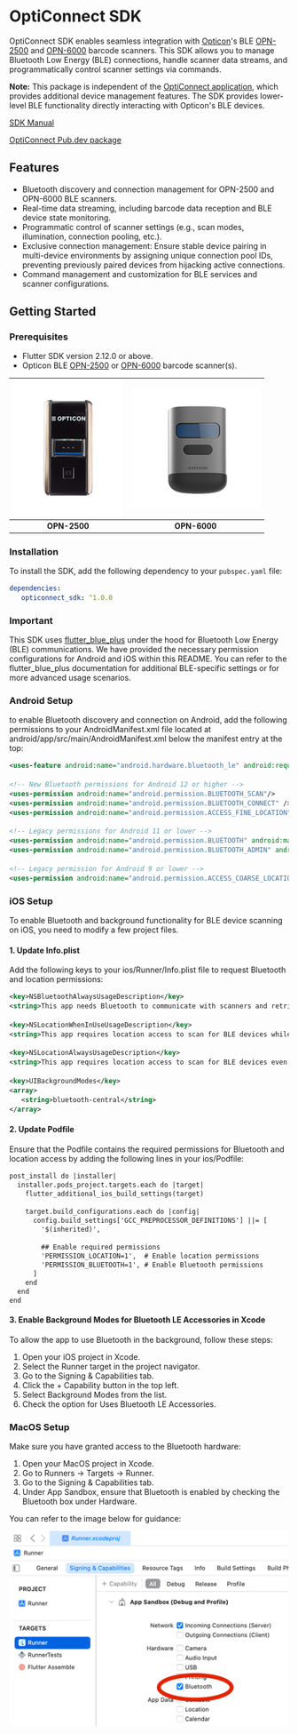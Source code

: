 # OptiConnect SDK

OptiConnect SDK enables seamless integration with [Opticon](https://opticon.com/)'s BLE [OPN-2500](https://opticon.com/product/opn-2500/) and [OPN-6000](https://opticon.com/product/opn-6000/) barcode scanners. This SDK allows you to manage Bluetooth Low Energy (BLE) connections, handle scanner data streams, and programmatically control scanner settings via commands.

**Note:** This package is independent of the [OptiConnect application](https://opticon.com/opticonnect/), which provides additional device management features. The SDK provides lower-level BLE functionality directly interacting with Opticon's BLE devices.

[SDK Manual](https://opticonosedevelopment.github.io/opticonnect_sdk_flutter/)

[OptiConnect Pub.dev package](https://pub.dev/packages/opticonnect_sdk/)

## Features

-  Bluetooth discovery and connection management for OPN-2500 and OPN-6000 BLE scanners.
-  Real-time data streaming, including barcode data reception and BLE device state monitoring.
-  Programmatic control of scanner settings (e.g., scan modes, illumination, connection pooling, etc.).
-  Exclusive connection management: Ensure stable device pairing in multi-device environments by assigning unique connection pool IDs, preventing previously paired devices from hijacking active connections.
-  Command management and customization for BLE services and scanner configurations.

## Getting Started

### Prerequisites

-  Flutter SDK version 2.12.0 or above.
-  Opticon BLE [OPN-2500](https://opticon.com/product/opn-2500/) or [OPN-6000](https://opticon.com/product/opn-6000/) barcode scanner(s).

| ![OPN-2500](https://raw.githubusercontent.com/opticonosedevelopment/opticonnect_sdk_flutter/main/assets/images/OPN-2500.png) | ![OPN-6000](https://raw.githubusercontent.com/opticonosedevelopment/opticonnect_sdk_flutter/main/assets/images/OPN-6000.png) |
| :--------------------------------------------------------------------------------------------------------------------------: | :--------------------------------------------------------------------------------------------------------------------------: |
|                                                         **OPN-2500**                                                         |                                                         **OPN-6000**                                                         |

### Installation

To install the SDK, add the following dependency to your `pubspec.yaml` file:

```yaml
dependencies:
   opticonnect_sdk: ^1.0.0
```

### Important

This SDK uses [flutter_blue_plus](https://pub.dev/packages/flutter_blue_plus) under the hood for Bluetooth Low Energy (BLE) communications. We have provided the necessary permission configurations for Android and iOS within this README. You can refer to the flutter_blue_plus documentation for additional BLE-specific settings or for more advanced usage scenarios.

### Android Setup

to enable Bluetooth discovery and connection on Android, add the following permissions to your AndroidManifest.xml file located at android/app/src/main/AndroidManifest.xml below the manifest entry at the top:

```xml
<uses-feature android:name="android.hardware.bluetooth_le" android:required="false" />

<!-- New Bluetooth permissions for Android 12 or higher -->
<uses-permission android:name="android.permission.BLUETOOTH_SCAN"/>
<uses-permission android:name="android.permission.BLUETOOTH_CONNECT" />
<uses-permission android:name="android.permission.ACCESS_FINE_LOCATION" />

<!-- Legacy permissions for Android 11 or lower -->
<uses-permission android:name="android.permission.BLUETOOTH" android:maxSdkVersion="30" />
<uses-permission android:name="android.permission.BLUETOOTH_ADMIN" android:maxSdkVersion="30" />

<!-- Legacy permission for Android 9 or lower -->
<uses-permission android:name="android.permission.ACCESS_COARSE_LOCATION" android:maxSdkVersion="28" />
```

### iOS Setup

To enable Bluetooth and background functionality for BLE device scanning on iOS, you need to modify a few project files.

#### 1. Update Info.plist

Add the following keys to your ios/Runner/Info.plist file to request Bluetooth and location permissions:

```xml
<key>NSBluetoothAlwaysUsageDescription</key>
<string>This app needs Bluetooth to communicate with scanners and retrieve data.</string>

<key>NSLocationWhenInUseUsageDescription</key>
<string>This app requires location access to scan for BLE devices while in use.</string>

<key>NSLocationAlwaysUsageDescription</key>
<string>This app requires location access to scan for BLE devices even when in the background.</string>

<key>UIBackgroundModes</key>
<array>
   <string>bluetooth-central</string>
</array>
```

#### 2. Update Podfile

Ensure that the Podfile contains the required permissions for Bluetooth and location access by adding the following lines in your ios/Podfile:

```
post_install do |installer|
  installer.pods_project.targets.each do |target|
    flutter_additional_ios_build_settings(target)

    target.build_configurations.each do |config|
      config.build_settings['GCC_PREPROCESSOR_DEFINITIONS'] ||= [
        '$(inherited)',

        ## Enable required permissions
        'PERMISSION_LOCATION=1',  # Enable location permissions
        'PERMISSION_BLUETOOTH=1', # Enable Bluetooth permissions
      ]
    end
  end
end

```

#### 3. Enable Background Modes for Bluetooth LE Accessories in Xcode

To allow the app to use Bluetooth in the background, follow these steps:

1. Open your iOS project in Xcode.
2. Select the Runner target in the project navigator.
3. Go to the Signing & Capabilities tab.
4. Click the + Capability button in the top left.
5. Select Background Modes from the list.
6. Check the option for Uses Bluetooth LE Accessories.

### MacOS Setup

Make sure you have granted access to the Bluetooth hardware:

1. Open your MacOS project in Xcode.
2. Go to Runners -> Targets -> Runner.
3. Go to the Signing & Capabilities tab.
4. Under App Sandbox, ensure that Bluetooth is enabled by checking the Bluetooth box under Hardware.

You can refer to the image below for guidance:

![MacOSPermission](https://raw.githubusercontent.com/opticonosedevelopment/opticonnect_sdk_flutter/main/assets/images/macos_bluetooth_permission.png)
